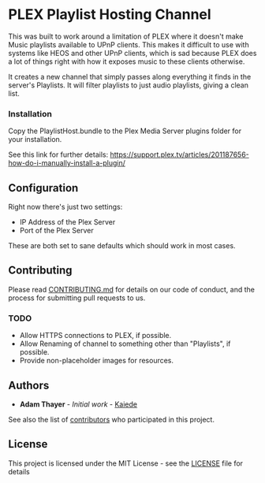 # PLEX Playlist Hosting Channel

This was built to work around a limitation of PLEX where it doesn't make Music playlists available to UPnP clients. This makes it difficult to use with systems like HEOS and other UPnP clients, which is sad because PLEX does a lot of things right with how it exposes music to these clients otherwise. 

It creates a new channel that simply passes along everything it finds in the server's Playlists. It will filter playlists to just audio playlists, giving a clean list.

### Installation

Copy the PlaylistHost.bundle to the Plex Media Server plugins folder for your installation. 

See this link for further details: https://support.plex.tv/articles/201187656-how-do-i-manually-install-a-plugin/

## Configuration

Right now there's just two settings:

* IP Address of the Plex Server
* Port of the Plex Server

These are both set to sane defaults which should work in most cases.

## Contributing

Please read [CONTRIBUTING.md](CONTRIBUTING.md) for details on our code of conduct, and the process for submitting pull requests to us.

### TODO

* Allow HTTPS connections to PLEX, if possible.
* Allow Renaming of channel to something other than "Playlists", if possible.
* Provide non-placeholder images for resources.

## Authors

* **Adam Thayer** - *Initial work* - [Kaiede](https://github.com/Kaiede)

See also the list of [contributors](https://github.com/Kaiede/PlaylistHost/contributors) who participated in this project.

## License

This project is licensed under the MIT License - see the [LICENSE](LICENSE) file for details
